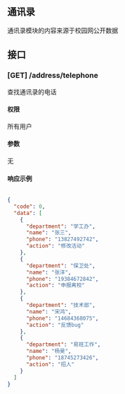 ## 通讯录

通讯录模块的内容来源于校园网公开数据

## 接口

### [GET]    /address/telephone

查找通讯录的电话

#### 权限

所有用户

#### 参数

无

#### 响应示例

```json

{
  "code": 0,
  "data": [
    {
      "department": "学工办",
      "name": "张三",
      "phone": "13827492742",
      "action": "修改活动"
    },
    {
      "department": "保卫处",
      "name": "张洋",
      "phone": "19384672842",
      "action": "申报离校"
    },
    {
      "department": "技术部",
      "name": "宋鸿",
      "phone": "14684368075",
      "action": "反馈bug"
    },
    {
      "department": "易班工作",
      "name": "杨昊",
      "phone": "18745273426",
      "action": "招人"
    }
  ]
}
```
